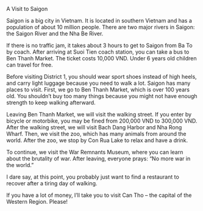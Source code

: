 A Visit to Saigon

Saigon is a big city in Vietnam. It is located in southern Vietnam and has a population of about 10 million people. There are two major rivers in Saigon: the Saigon River and the Nha Be River.

If there is no traffic jam, it takes about 3 hours to get to Saigon from Ba To by coach. After arriving at Suoi Tien coach station, you can take a bus to Ben Thanh Market. The ticket costs 10,000 VND. Under 6 years old children can travel for free.

Before visiting District 1, you should wear sport shoes instead of high heels, and carry light luggage because you need to walk a lot. Saigon has many places to visit. First, we go to Ben Thanh Market, which is over 100 years old. You shouldn’t buy too many things because you might not have enough strength to keep walking afterward.

Leaving Ben Thanh Market, we will visit the walking street. If you enter by bicycle or motorbike, you may be fined from 200,000 VND to 300,000 VND. After the walking street, we will visit Bach Dang Harbor and Nha Rong Wharf. Then, we visit the zoo, which has many animals from around the world. After the zoo, we stop by Con Rua Lake to relax and have a drink.

To continue, we visit the War Remnants Museum, where you can learn about the brutality of war. After leaving, everyone prays: “No more war in the world.”

I dare say, at this point, you probably just want to find a restaurant to recover after a tiring day of walking.

If you have a lot of money, I’ll take you to visit Can Tho – the capital of the Western Region. Please!